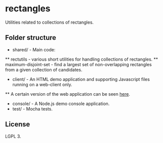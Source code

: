 rectangles
==========

Utilities related to collections of rectangles.

## Folder structure
* shared/ - Main code:

** rectutils - various short utilities for handling collections of rectangles.
** maximum-disjoint-set - find a largest set of non-overlapping rectangles from a given collection of candidates.
* client/ - An HTML demo application and supporting Javascript files running on a web-client only.

** A certain version of the web application can be seen [here](http://tora.us.fm/math/graphics/svgdisjointsquares.html).

* console/ - A Node.js demo console application.
* test/ - Mocha tests.

## License
LGPL 3.
